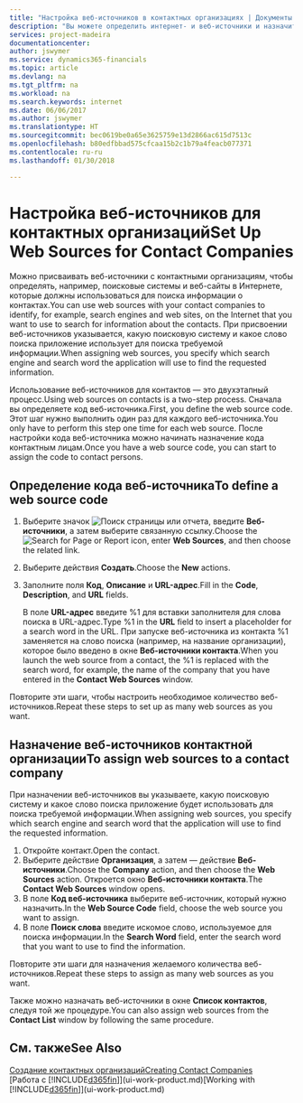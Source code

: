 ```yaml
---
title: "Настройка веб-источников в контактных организациях | Документы Майкрософт"
description: "Вы можете определить интернет- и веб-источники и назначить их контактной организации, чтобы вам было проще находить информацию о своих контактах."
services: project-madeira
documentationcenter: 
author: jswymer
ms.service: dynamics365-financials
ms.topic: article
ms.devlang: na
ms.tgt_pltfrm: na
ms.workload: na
ms.search.keywords: internet
ms.date: 06/06/2017
ms.author: jswymer
ms.translationtype: HT
ms.sourcegitcommit: bec0619be0a65e3625759e13d2866ac615d7513c
ms.openlocfilehash: b80edfbbad575cfcaa15b2c1b79a4feacb077371
ms.contentlocale: ru-ru
ms.lasthandoff: 01/30/2018

---
```

# <a name="set-up-web-sources-for-contact-companies"></a><span data-ttu-id="1921a-103">Настройка веб-источников для контактных организаций</span><span class="sxs-lookup"><span data-stu-id="1921a-103">Set Up Web Sources for Contact Companies</span></span>
<span data-ttu-id="1921a-104">Можно присваивать веб-источники с контактными организациям, чтобы определять, например, поисковые системы и веб-сайты в Интернете, которые должны использоваться для поиска информации о контактах.</span><span class="sxs-lookup"><span data-stu-id="1921a-104">You can use web sources with your contact companies to identify, for example, search engines and web sites, on the Internet that you want to use to search for information about the contacts.</span></span> <span data-ttu-id="1921a-105">При присвоении веб-источников указывается, какую поисковую систему и какое слово поиска приложение использует для поиска требуемой информации.</span><span class="sxs-lookup"><span data-stu-id="1921a-105">When assigning web sources, you specify which search engine and search word the application will use to find the requested information.</span></span>

<span data-ttu-id="1921a-106">Использование веб-источников для контактов — это двухэтапный процесс.</span><span class="sxs-lookup"><span data-stu-id="1921a-106">Using web sources on contacts is a two-step process.</span></span> <span data-ttu-id="1921a-107">Сначала вы определяете код веб-источника.</span><span class="sxs-lookup"><span data-stu-id="1921a-107">First, you define the web source code.</span></span> <span data-ttu-id="1921a-108">Этот шаг нужно выполнить один раз для каждого веб-источника.</span><span class="sxs-lookup"><span data-stu-id="1921a-108">You only have to perform this step one time for each web source.</span></span> <span data-ttu-id="1921a-109">После настройки кода веб-источника можно начинать назначение кода контактным лицам.</span><span class="sxs-lookup"><span data-stu-id="1921a-109">Once you have a web source code, you can start to assign the code to contact persons.</span></span>

## <a name="to-define-a-web-source-code"></a><span data-ttu-id="1921a-110">Определение кода веб-источника</span><span class="sxs-lookup"><span data-stu-id="1921a-110">To define a web source code</span></span>
1. <span data-ttu-id="1921a-111">Выберите значок ![Поиск страницы или отчета](media/ui-search/search_small.png "Значок поиска страницы или отчета"), введите **Веб-источники**, а затем выберите связанную ссылку.</span><span class="sxs-lookup"><span data-stu-id="1921a-111">Choose the ![Search for Page or Report](media/ui-search/search_small.png "Search for Page or Report icon") icon, enter **Web Sources**, and then choose the related link.</span></span>
2. <span data-ttu-id="1921a-112">Выберите действия **Создать**.</span><span class="sxs-lookup"><span data-stu-id="1921a-112">Choose the **New** actions.</span></span>
3. <span data-ttu-id="1921a-113">Заполните поля **Код**, **Описание** и **URL-адрес**.</span><span class="sxs-lookup"><span data-stu-id="1921a-113">Fill in the **Code**, **Description**, and **URL** fields.</span></span>

    <span data-ttu-id="1921a-114">В поле **URL-адрес** введите %1 для вставки заполнителя для слова поиска в URL-адрес.</span><span class="sxs-lookup"><span data-stu-id="1921a-114">Type %1 in the **URL** field to insert a placeholder for a search word in the URL.</span></span> <span data-ttu-id="1921a-115">При запуске веб-источника из контакта %1 заменяется на слово поиска (например, на название организации), которое было введено в окне **Веб-источники контакта**.</span><span class="sxs-lookup"><span data-stu-id="1921a-115">When you launch the web source from a contact, the %1 is replaced with the search word, for example, the name of the company that you have entered in the **Contact Web Sources** window.</span></span>

<span data-ttu-id="1921a-116">Повторите эти шаги, чтобы настроить необходимое количество веб-источников.</span><span class="sxs-lookup"><span data-stu-id="1921a-116">Repeat these steps to set up as many web sources as you want.</span></span>

## <a name="to-assign-web-sources-to-a-contact-company"></a><span data-ttu-id="1921a-117">Назначение веб-источников контактной организации</span><span class="sxs-lookup"><span data-stu-id="1921a-117">To assign web sources to a contact company</span></span>
<span data-ttu-id="1921a-118">При назначении веб-источников вы указываете, какую поисковую систему и какое слово поиска приложение будет использовать для поиска требуемой информации.</span><span class="sxs-lookup"><span data-stu-id="1921a-118">When assigning web sources, you specify which search engine and search word that the application will use to find the requested information.</span></span>

1. <span data-ttu-id="1921a-119">Откройте контакт.</span><span class="sxs-lookup"><span data-stu-id="1921a-119">Open the contact.</span></span>
2. <span data-ttu-id="1921a-120">Выберите действие **Организация**, а затем — действие **Веб-источники**.</span><span class="sxs-lookup"><span data-stu-id="1921a-120">Choose the **Company** action, and then choose the **Web Sources** action.</span></span> <span data-ttu-id="1921a-121">Откроется окно **Веб-источники контакта**.</span><span class="sxs-lookup"><span data-stu-id="1921a-121">The **Contact Web Sources** window opens.</span></span>
3. <span data-ttu-id="1921a-122">В поле **Код веб-источника** выберите веб-источник, который нужно назначить.</span><span class="sxs-lookup"><span data-stu-id="1921a-122">In the **Web Source Code** field, choose the web source you want to assign.</span></span>
4. <span data-ttu-id="1921a-123">В поле **Поиск слова** введите искомое слово, используемое для поиска информации.</span><span class="sxs-lookup"><span data-stu-id="1921a-123">In the **Search Word** field, enter the search word that you want to use to find the information.</span></span>

<span data-ttu-id="1921a-124">Повторите эти шаги для назначения желаемого количества веб-источников.</span><span class="sxs-lookup"><span data-stu-id="1921a-124">Repeat these steps to assign as many web sources as you want.</span></span>

<span data-ttu-id="1921a-125">Также можно назначать веб-источники в окне **Список контактов**, следуя той же процедуре.</span><span class="sxs-lookup"><span data-stu-id="1921a-125">You can also assign web sources from the **Contact List** window by following the same procedure.</span></span>

## <a name="see-also"></a><span data-ttu-id="1921a-126">См. также</span><span class="sxs-lookup"><span data-stu-id="1921a-126">See Also</span></span>
[<span data-ttu-id="1921a-127">Создание контактных организаций</span><span class="sxs-lookup"><span data-stu-id="1921a-127">Creating Contact Companies</span></span>](marketing-create-contact-companies.md)  
<span data-ttu-id="1921a-128">[Работа с [!INCLUDE[d365fin](includes/d365fin_md.md)]](ui-work-product.md)</span><span class="sxs-lookup"><span data-stu-id="1921a-128">[Working with [!INCLUDE[d365fin](includes/d365fin_md.md)]](ui-work-product.md)</span></span>


